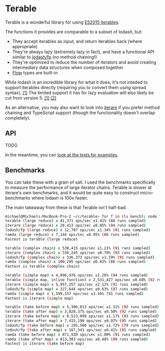 # Terable

Terable is a wonderful library for using [ES2015 iterables](https://developer.mozilla.org/en-US/docs/Web/JavaScript/Reference/Iteration_protocols).

The functions it provides are comparable to a subset of lodash, but:

 * They accept iterables as input, and return iterables back (where appropriate)
 * They're always lazy (extremely lazy in fact), and have a functional API similar to [lodash/fp](https://github.com/lodash/lodash/wiki/FP-Guide) (no method chaining!)
 * They're optimized to reduce the number of iterators and avoid creating intermediary data structures when composed together
 * [Flow](https://flow.org/) types are built-in

While lodash is an incredible library for what it does, it's not inteded to support iterables directly (requiring you to convert them using spread syntax). [[1]](https://github.com/lodash/lodash/issues/737#issuecomment-232161961) The limited support it has for lazy evaluation will also likely be cut from version 5. [[1]](https://github.com/lodash/lodash/issues/3262#issuecomment-315407743) [[2]](https://github.com/lodash/lodash/issues/3601#issuecomment-359351086)

As an alternative, you may also want to look into [iterare](https://github.com/felixfbecker/iterare) if you prefer method chaining and TypeScript support (though the functionality doesn't overlap completely).

## API

TODO

In the meantime, you can [look at the tests for examples](https://github.com/mwiencek/terable/blob/master/src/test/all.test.js).

## Benchmarks

You can take these with a grain of salt. I used the benchmarks specifically to measure the performance of large iterator chains. Terable is slower at iterare's own benchmarks, and it would be quite easy to construct micro-benchmarks where lodash is 100x faster.

The main takeaway from these is that Terable isn't half-bad.

```bash
michael@Michaels-MacBook-Pro-2 ~/c/terable> for f in (ls bench); node "bench/$f"; echo; end
terable (large reduce) x 41,371 ops/sec ±1.41% (88 runs sampled)
iterare (large reduce) x 20,413 ops/sec ±0.85% (94 runs sampled)
lodash/fp (large reduce) x 12,787 ops/sec ±1.34% (91 runs sampled)
ramda (large reduce) x 7,144 ops/sec ±0.95% (86 runs sampled)
Fastest is terable (large reduce)

terable (complex chain) x 538,415 ops/sec ±1.21% (91 runs sampled)
iterare (complex chain) x 338,245 ops/sec ±0.70% (93 runs sampled)
lodash/fp (complex chain) x 336,373 ops/sec ±1.19% (91 runs sampled)
ramda (complex chain) x 100,295 ops/sec ±0.83% (86 runs sampled)
Fastest is terable (complex chain)

terable (simple map) x 4,096,976 ops/sec ±1.28% (94 runs sampled)
terable (simple map, inline function) x 2,531,427 ops/sec ±0.68% (92 runs sampled)
iterare (simple map) x 5,957,257 ops/sec ±2.12% (91 runs sampled)
lodash/fp (simple map) x 327,644 ops/sec ±0.63% (87 runs sampled)
ramda (simple map) x 1,599,157 ops/sec ±1.16% (91 runs sampled)
Fastest is iterare (simple map)

terable (take before map) x 5,306,813 ops/sec ±1.31% (92 runs sampled)
terable (take after map) x 3,828,375 ops/sec ±0.50% (92 runs sampled)
iterare (take before map) x 8,523,099 ops/sec ±1.17% (93 runs sampled)
iterare (take after map) x 7,415,196 ops/sec ±0.97% (95 runs sampled)
lodash/fp (take before map) x 195,560 ops/sec ±1.72% (79 runs sampled)
lodash/fp (take after map) x 187,541 ops/sec ±0.41% (95 runs sampled)
ramda (take before map) x 871,938 ops/sec ±1.00% (91 runs sampled)
ramda (take after map) x 813,383 ops/sec ±0.48% (89 runs sampled)
Fastest is iterare (take before map)
```
